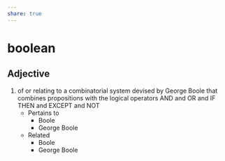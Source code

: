 ```yaml
---
share: true
---
```

# boolean


## Adjective

1. of or relating to a combinatorial system devised by George Boole that combines propositions with the logical operators AND and OR and IF THEN and EXCEPT and NOT
	- Pertains to
		- Boole
		- George Boole
	- Related
		- Boole
		- George Boole

